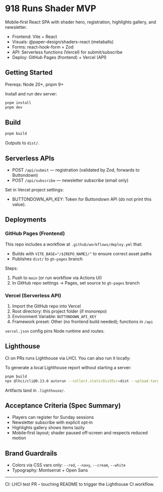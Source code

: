 # 918 Runs Shader MVP

Mobile‑first React SPA with shader hero, registration, highlights gallery, and newsletter.

- Frontend: Vite + React
- Visuals: @paper-design/shaders-react (metaballs)
- Forms: react-hook-form + Zod
- API: Serverless functions (Vercel) for submit/subscribe
- Deploy: GitHub Pages (frontend) + Vercel (API)

## Getting Started

Prereqs: Node 20+, pnpm 9+

Install and run dev server:

```bash
pnpm install
pnpm dev
```

## Build

```bash
pnpm build
```
Outputs to `dist/`.

## Serverless APIs

- POST `/api/submit` — registration (validated by Zod, forwards to Buttondown)
- POST `/api/subscribe` — newsletter subscribe (email only)

Set in Vercel project settings:
- BUTTONDOWN_API_KEY: Token for Buttondown API (do not print this value).

## Deployments

### GitHub Pages (Frontend)

This repo includes a workflow at `.github/workflows/deploy.yml` that:
- Builds with `VITE_BASE="/${REPO_NAME}/"` to ensure correct asset paths
- Publishes `dist/` to `gh-pages` branch

Steps:
1) Push to `main` (or run workflow via Actions UI)
2) In GitHub repo settings → Pages, set source to `gh-pages` branch

### Vercel (Serverless API)

1) Import the GitHub repo into Vercel
2) Root directory: this project folder (if monorepo)
3) Environment Variable: `BUTTONDOWN_API_KEY`
4) Framework preset: Other (no frontend build needed); functions in `/api`

`vercel.json` config pins Node runtime and routes.

## Lighthouse

CI on PRs runs Lighthouse via LHCI. You can also run it locally:

To generate a local Lighthouse report without starting a server:

```bash
pnpm build
npx @lhci/cli@0.13.0 autorun --collect.staticDistDir=dist --upload.target=filesystem --upload.outputDir=.lighthouse
```

Artifacts land in `.lighthouse/`.

## Acceptance Criteria (Spec Summary)

- Players can register for Sunday sessions
- Newsletter subscribe with explicit opt‑in
- Highlights gallery shows items lazily
- Mobile‑first layout; shader paused off‑screen and respects reduced motion

## Brand Guardrails

- Colors via CSS vars only: `--red`, `--navy`, `--cream`, `--white`
- Typography: Montserrat + Open Sans

---

CI: LHCI test PR – touching README to trigger the Lighthouse CI workflow.
